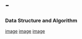 # -
### Data Structure and Algorithm
[image](https://github.com/15529343201/JAVA/blob/master/screenshots/1.PNG)
[image](https://github.com/15529343201/JAVA/blob/master/screenshots/2.PNG)
[image](https://github.com/15529343201/JAVA/blob/master/screenshots/3.PNG)